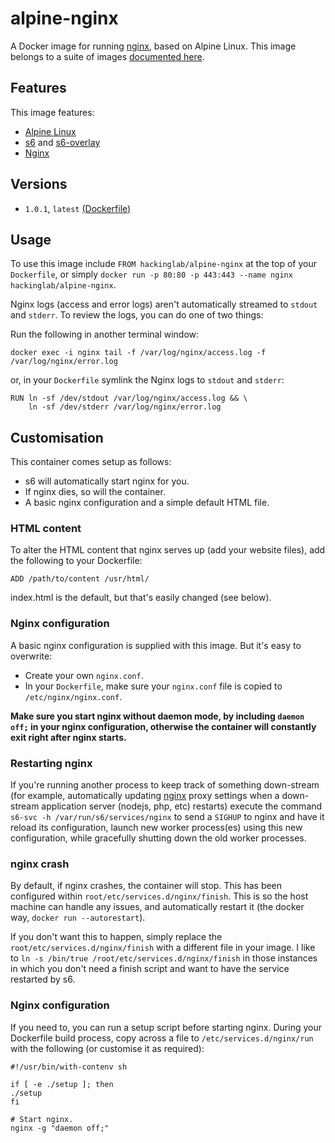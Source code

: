 # alpine-nginx

A Docker image for running [nginx][nginx], based on Alpine Linux.
This image belongs to a suite of images [documented here][dockeralpine].

## Features

This image features:

- [Alpine Linux][alpinelinux]
- [s6][s6] and [s6-overlay][s6overlay]
- [Nginx][nginx]

## Versions

- `1.0.1`, `latest` [(Dockerfile)](https://github.com/ibuetler/docker/docker-nginx/)


## Usage

To use this image include `FROM hackinglab/alpine-nginx` at the top of your `Dockerfile`, or simply `docker run -p 80:80 -p 443:443 --name nginx hackinglab/alpine-nginx`.

Nginx logs (access and error logs) aren't automatically streamed to `stdout` and `stderr`. To review the logs, you can do one of two things:

Run the following in another terminal window:

```
docker exec -i nginx tail -f /var/log/nginx/access.log -f /var/log/nginx/error.log
```

or, in your `Dockerfile` symlink the Nginx logs to `stdout` and `stderr`:

```
RUN ln -sf /dev/stdout /var/log/nginx/access.log && \
    ln -sf /dev/stderr /var/log/nginx/error.log
```

## Customisation

This container comes setup as follows:

- s6 will automatically start nginx for you.
- If nginx dies, so will the container.
- A basic nginx configuration and a simple default HTML file.

### HTML content

To alter the HTML content that nginx serves up (add your website files), add the following to your Dockerfile:

```
ADD /path/to/content /usr/html/
```

index.html is the default, but that's easily changed (see below).

### Nginx configuration

A basic nginx configuration is supplied with this image. But it's easy to overwrite:

- Create your own `nginx.conf`.
- In your `Dockerfile`, make sure your `nginx.conf` file is copied to `/etc/nginx/nginx.conf`.

**Make sure you start nginx without daemon mode, by including `daemon off;` in your nginx configuration, otherwise the container will constantly exit right after nginx starts.**

### Restarting nginx

If you're running another process to keep track of something down-stream (for example, automatically updating [nginx][nginx] proxy settings when a down-stream application server (nodejs, php, etc) restarts) execute the command `s6-svc -h /var/run/s6/services/nginx` to send a `SIGHUP` to nginx and have it reload its configuration, launch new worker process(es) using this new configuration, while gracefully shutting down the old worker processes.

### nginx crash

By default, if nginx crashes, the container will stop. This has been configured within `root/etc/services.d/nginx/finish`. This is so the host machine can handle any issues, and automatically restart it (the docker way, `docker run --autorestart`).

If you don't want this to happen, simply replace the `root/etc/services.d/nginx/finish` with a different file in your image. I like to `ln -s /bin/true /root/etc/services.d/nginx/finish` in those instances in which you don't need a finish script and want to have the service restarted by s6.

### Nginx configuration

If you need to, you can run a setup script before starting nginx. During your Dockerfile build process, copy across a file to `/etc/services.d/nginx/run` with the following (or customise it as required):

```
#!/usr/bin/with-contenv sh

if [ -e ./setup ]; then
./setup
fi

# Start nginx.
nginx -g "daemon off;"
```



[alpinelinux]: https://www.alpinelinux.org/
[consul]: https://consul.io/
[s6]: http://www.skarnet.org/software/s6/
[s6overlay]: https://github.com/just-containers/s6-overlay
[dockeralpine]: https://github.com/ibuetler/e1pub/tree/master/docker/alpine-nginx
[nginx]: http://nginx.org/
